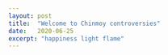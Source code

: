 ```yaml
---
layout: post
title:  "Welcome to Chinmoy controversies"
date:   2020-06-25
excerpt: "happiness light flame"
---
```

